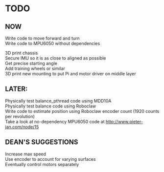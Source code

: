 # TODO

## NOW
Write code to move forward and turn  
Write code to MPU6050 without dependencies  

3D print chassis  
	Secure IMU so it is as close to aligned as possible  
		Get precise starting angle  
	Add training wheels or similar  
	3D print new mounting to put Pi and motor driver on middle layer  


## LATER:
Physically test balance_pthread code using MDD10A  
Physically test balance code using Roboclaw  
Write code to estimate position using Roboclaw encoder count (1920 counts per revolution)  
Take a look at no-dependency MPU6050 code at http://www.pieter-jan.com/node/15  



## DEAN'S SUGGESTIONS
Increase max speed  
Use encoder to account for varying surfaces  
Eventually control motors separately  
